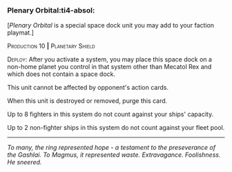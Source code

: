 ### **Plenary Orbital**:ti4-absol:

[_Plenary Orbital_ is a special space dock unit you may add to your faction playmat.]

<span style="font-variant:small-caps;">Production 1</span>0 __|__ <span style="font-variant:small-caps;">Planetary Shield</span>

<span style="font-variant:small-caps;">Deploy</span>: After you activate a system, you may place this space dock on a non-home planet you control in that system other than Mecatol Rex and which does not contain a space dock.

This unit cannot be affected by opponent's action cards.

When this unit is destroyed or removed, purge this card.

Up to 8 fighters in this system do not count against your ships' capacity.

Up to 2 non-fighter ships in this system do not count against your fleet pool.

---

*To many, the ring represented hope - a testament to the preseverance of the Gashlai. 
To Magmus, it represented waste. Extravagance. Foolishness. He sneered.*
